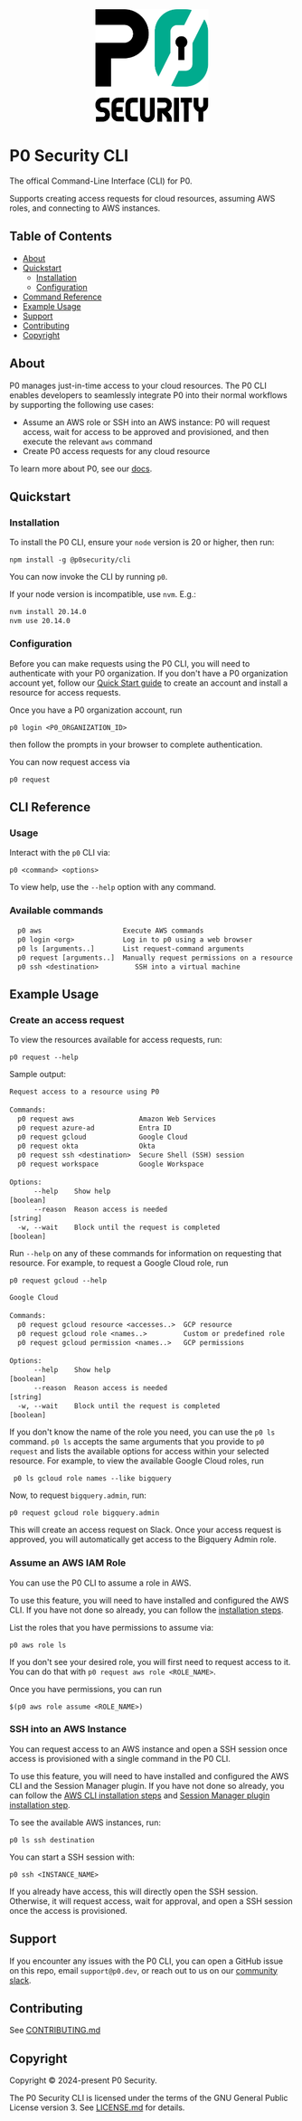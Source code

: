 <div align="center">
    <a href="https://github.com/p0-security/p0cli">
        <img width="200" height="200" src="./public/p0.jpg" alt="P0 Security logo">
    </a>
</div>

# P0 Security CLI

The offical Command-Line Interface (CLI) for P0.

Supports creating access requests for cloud resources, assuming AWS roles, and connecting to AWS instances.

## Table of Contents

- [About](#about)
- [Quickstart](#quickstart)
  - [Installation](#installation)
  - [Configuration](#configuration)
- [Command Reference](#cli-reference)
- [Example Usage](#example-usage)
- [Support](#support)
- [Contributing](#contributing)
- [Copyright](#copyright)

## About

P0 manages just-in-time access to your cloud resources. The P0 CLI enables developers to seamlessly integrate P0 into their normal workflows by supporting the following use cases:

- Assume an AWS role or SSH into an AWS instance: P0 will request access, wait for access to be approved and provisioned, and then execute the relevant `aws` command
- Create P0 access requests for any cloud resource

To learn more about P0, see our [docs](https://docs.p0.dev/).

## Quickstart

### Installation

To install the P0 CLI, ensure your `node` version is 20 or higher, then run:

```
npm install -g @p0security/cli
```

You can now invoke the CLI by running `p0`.

If your node version is incompatible, use `nvm`. E.g.:

```
nvm install 20.14.0
nvm use 20.14.0
```

### Configuration

Before you can make requests using the P0 CLI, you will need to authenticate with your P0 organization. If you don't have a P0 organization account yet, follow our [Quick Start guide](https://docs.p0.dev/getting-started/quick-start) to create an account and install a resource for access requests.

Once you have a P0 organization account, run

```
p0 login <P0_ORGANIZATION_ID>
```

then follow the prompts in your browser to complete authentication.

You can now request access via

```
p0 request
```

## CLI Reference

### Usage

Interact with the `p0` CLI via:

```
p0 <command> <options>
```

To view help, use the `--help` option with any command.

### Available commands

```
  p0 aws                    Execute AWS commands
  p0 login <org>            Log in to p0 using a web browser
  p0 ls [arguments..]       List request-command arguments
  p0 request [arguments..]  Manually request permissions on a resource
  p0 ssh <destination>         SSH into a virtual machine
```

## Example Usage

### Create an access request

To view the resources available for access requests, run:

```
p0 request --help
```

Sample output:

```
Request access to a resource using P0

Commands:
  p0 request aws                Amazon Web Services
  p0 request azure-ad           Entra ID
  p0 request gcloud             Google Cloud
  p0 request okta               Okta
  p0 request ssh <destination>  Secure Shell (SSH) session
  p0 request workspace          Google Workspace

Options:
      --help    Show help                                              [boolean]
      --reason  Reason access is needed                                 [string]
  -w, --wait    Block until the request is completed                   [boolean]
```

Run `--help` on any of these commands for information on requesting that resource. For example, to request a Google Cloud role, run

```
p0 request gcloud --help
```

```
Google Cloud

Commands:
  p0 request gcloud resource <accesses..>  GCP resource
  p0 request gcloud role <names..>         Custom or predefined role
  p0 request gcloud permission <names..>   GCP permissions

Options:
      --help    Show help                                              [boolean]
      --reason  Reason access is needed                                 [string]
  -w, --wait    Block until the request is completed                   [boolean]
```

If you don't know the name of the role you need, you can use the `p0 ls` command. `p0 ls` accepts the same arguments that you provide to `p0 request` and lists the available options for access within your selected resource. For example, to view the available Google Cloud roles, run

```
 p0 ls gcloud role names --like bigquery
```

Now, to request `bigquery.admin`, run:

```
p0 request gcloud role bigquery.admin
```

This will create an access request on Slack. Once your access request is approved, you will automatically get access to the Bigquery Admin role.

### Assume an AWS IAM Role

You can use the P0 CLI to assume a role in AWS.

To use this feature, you will need to have installed and configured the AWS CLI. If you have not done so already, you can follow the [installation steps](https://docs.aws.amazon.com/cli/latest/userguide/getting-started-install.html).

List the roles that you have permissions to assume via:

```
p0 aws role ls
```

If you don't see your desired role, you will first need to request access to it. You can do that with `p0 request aws role <ROLE_NAME>`.

Once you have permissions, you can run

```
$(p0 aws role assume <ROLE_NAME>)
```

### SSH into an AWS Instance

You can request access to an AWS instance and open a SSH session once access is provisioned with a single command in the P0 CLI.

To use this feature, you will need to have installed and configured the AWS CLI and the Session Manager plugin. If you have not done so already, you can follow the [AWS CLI installation steps](https://docs.aws.amazon.com/cli/latest/userguide/getting-started-install.html) and [Session Manager plugin installation step](https://docs.aws.amazon.com/systems-manager/latest/userguide/session-manager-working-with-install-plugin.html).

To see the available AWS instances, run:

```
p0 ls ssh destination
```

You can start a SSH session with:

```
p0 ssh <INSTANCE_NAME>
```

If you already have access, this will directly open the SSH session. Otherwise, it will request access, wait for approval, and open a SSH session once the access is provisioned.

## Support

If you encounter any issues with the P0 CLI, you can open a GitHub issue on this repo, email `support@p0.dev`, or reach out to us on our [community slack](https://join.slack.com/t/p0securitycommunity/shared_invite/zt-1zouzlovp-1kuym9RfuzkJ17ZlvAf6mQ).

## Contributing

See [CONTRIBUTING.md](CONTRIBUTING.md)

## Copyright

Copyright © 2024-present P0 Security.

The P0 Security CLI is licensed under the terms of the GNU General Public License version 3. See [LICENSE.md](LICENSE.md) for details.
